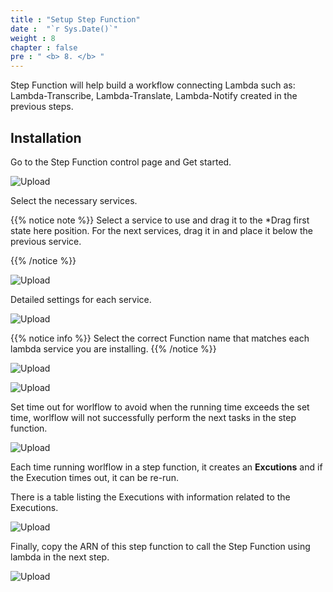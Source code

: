 ```yaml
---
title : "Setup Step Function"
date :  "`r Sys.Date()`" 
weight : 8
chapter : false
pre : " <b> 8. </b> "
---
```


Step Function will help build a workflow connecting Lambda such as: Lambda-Transcribe, Lambda-Translate, Lambda-Notify created in the previous steps.

## Installation

Go to the Step Function control page and Get started.

![Upload](/images/8.stepfun/n.png)

Select the necessary services.

{{% notice note %}}
Select a service to use and drag it to the *Drag first state here position. For the next services, drag it in and place it below the previous service.

{{% /notice %}}

![Upload](/images/8.stepfun/n1.png)

Detailed settings for each service.

![Upload](/images/8.stepfun/n2.png)

{{% notice info %}}
Select the correct Function name that matches each lambda service you are installing.
{{% /notice %}}

![Upload](/images/8.stepfun/n3.png)

![Upload](/images/8.stepfun/n4.png)

Set time out for worlflow to avoid when the running time exceeds the set time, worlflow will not successfully perform the next tasks in the step function.

![Upload](/images/8.stepfun/n5.png)

Each time running worlflow in a step function, it creates an **Excutions** and if the Execution times out, it can be re-run.

There is a table listing the Executions with information related to the Executions.

![Upload](/images/8.stepfun/n6.png)

Finally, copy the ARN of this step function to call the Step Function using lambda in the next step.

![Upload](/images/8.stepfun/n7.png)